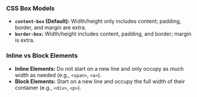### CSS Box Models
- **`content-box` (Default):** Width/height only includes content; padding, border, and margin are extra.  
- **`border-box`:** Width/height includes content, padding, and border; margin is extra.  

### Inline vs Block Elements
- **Inline Elements:** Do not start on a new line and only occupy as much width as needed (e.g., `<span>`, `<a>`).  
- **Block Elements:** Start on a new line and occupy the full width of their container (e.g., `<div>`, `<p>`).  
